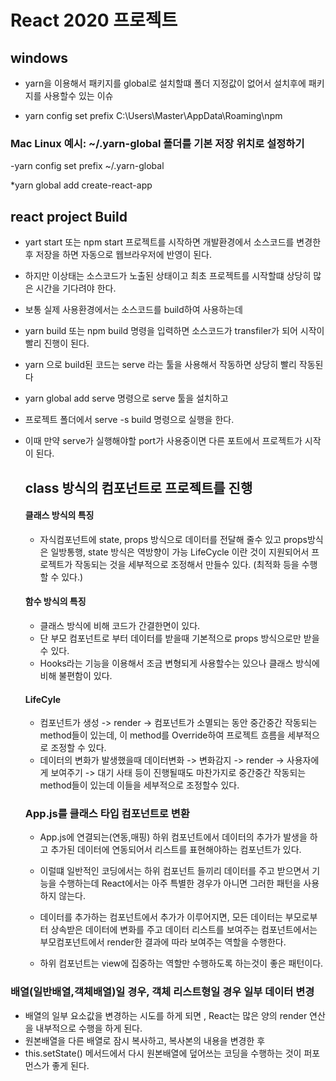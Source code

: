 # React 2020 프로젝트

## windows

- yarn을 이용해서 패키지를 global로 설치할떄 폴더 지정값이 없어서
  설치후에 패키지를 사용할수 있는 이슈

- yarn config set prefix C:\Users\Master\AppData\Roaming\npm

### Mac Linux 예시: ~/.yarn-global 폴더를 기본 저장 위치로 설정하기

-yarn config set prefix ~/.yarn-global

\*yarn global add create-react-app

## react project Build

- yart start 또는 npm start 프로젝트를 시작하면 개발환경에서
  소스코드를 변경한 후 저장을 하면 자동으로 웹브라우저에 반영이 된다.
- 하지만 이상태는 소스코드가 노출된 상태이고 최초 프로젝트를
  시작할떄 상당히 많은 시간을 기다려야 한다.
- 보통 실제 사용환경에서는 소스코드를 build하여 사용하는데
- yarn build 또는 npm build 명령을 입력하면 소스코드가 transfiler가
  되어 시작이 빨리 진행이 된다.
- yarn 으로 build된 코드는 serve 라는 툴을 사용해서 작동하면
  상당히 빨리 작동된다
- yarn global add serve 명령으로 serve 툴을 설치하고
- 프로젝트 폴더에서 serve -s build 명령으로 실행을 한다.
- 이때 만약 serve가 실행해야할 port가 사용중이면 다른 포트에서 프로젝트가
  시작이 된다.

  ## class 방식의 컴포넌트로 프로젝트를 진행

  #### 클래스 방식의 특징

  - 자식컴포넌트에 state, props 방식으로 데이터를 전달해 줄수 있고
    props방식은 일방통행, state 방식은 역방향이 가능
    LifeCycle 이란 것이 지원되어서 프로젝트가 작동되는 것을 세부적으로 조정해서
    만들수 있다. (최적화 등을 수행할 수 있다.)

  #### 함수 방식의 특징

  - 클래스 방식에 비해 코드가 간결한면이 있다.
  - 단 부모 컴포넌트로 부터 데이터를 받을때 기본적으로 props
    방식으로만 받을 수 있다.
  - Hooks라는 기능을 이용해서 조금 변형되게 사용할수는 있으나 클래스 방식에 비해 불편함이 있다.

  #### LifeCyle

  - 컴포넌트가 생성 -> render -> 컴포넌트가 소멸되는 동안 중간중간 작동되는 method들이 있는데, 이 method를 Override하여
    프로젝트 흐름을 세부적으로 조정할 수 있다.
  - 데이터의 변화가 발생했을때 데이터변화 -> 변화감지 -> render -> 사용자에게 보여주기 -> 대기 사태 등이 진행될때도 마찬가지로
    중간중간 작동되는 method들이 있는데 이들을 세부적으로 조정할수 있다.

  ### App.js를 클래스 타입 컴포넌트로 변환

  - App.js에 연결되는(연동,매핑) 하위 컴포넌트에서 데이터의 추가가 발생을 하고
    추가된 데이터에 연동되어서 리스트를 표현해야하는 컴포넌트가 있다.

  - 이럴떄 일반적인 코딩에서는 하위 컴포넌트 들끼리 데이터를 주고 받으면서 기능을 수행하는데
    React에서는 아주 특별한 경우가 아니면 그러한 패턴을 사용하지 않는다.

  - 데이터를 추가하는 컴포넌트에서 추가가 이루어지면, 모든 데이터는 부모로부터 상속받은
    데이터에 변화를 주고 데이터 리스트를 보여주는 컴포넌트에서는 부모컴포넌트에서
    render한 결과에 따라 보여주는 역할을 수행한다.

  - 하위 컴포넌트는 view에 집중하는 역할만 수행하도록 하는것이 좋은 패턴이다.

### 배열(일반배열,객체배열)일 경우, 객체 리스트형일 경우 일부 데이터 변경

- 배열의 일부 요소값을 변경하는 시도를 하게 되면 , React는 많은 양의 render 연산을 내부적으로 수행을 하게 된다.
- 원본배열을 다른 배열로 잠시 복사하고, 복사본의 내용을 변경한 후
- this.setState() 메서드에서 다시 원본배열에 덮어쓰는 코딩을 수행하는 것이 퍼포먼스가 좋게 된다.
